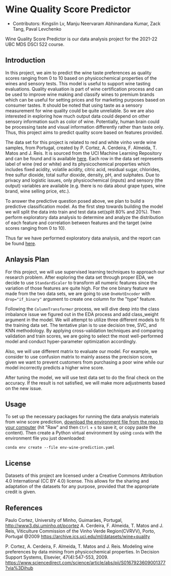 # Wine Quality Score Predictor

-   Contributors: Kingslin Lv, Manju Neervaram Abhinandana Kumar, Zack Tang, Paval Levchenko

Wine Quality Score Predictor is our data analysis project for the 2021-22 UBC MDS DSCI 522 course.

## Introduction

In this project, we aim to predict the wine taste preferences as quality scores ranging from 0 to 10 based on physicochemical properties of the wines and sensory tests. This model is useful to support wine tasting evaluations. Quality evaluation is part of wine certification process and can be used to improve wine making and classify wines to premium brands which can be useful for setting prices and for marketing purposes based on consumer tastes. It should be noted that using taste as a sensory measurement for wine quality could be quite unreliable. So we are also interested in exploring how much output data could depend on other sensory information such as color of wine. Potentially, human brain could be processing taste and visual information differently rather than taste only. Thus, this project aims to predict quality score based on features provided. 

The data set for this project is related to red and white vinho verde wine samples, from Portugal, created by P. Cortez, A. Cerdeira, F. Almeida, T. Matos and J. Reis. It is sourced from the UCI Machine Learning Repository and can be found and is available [here](https://archive.ics.uci.edu/ml/datasets/wine+quality). Each row in the data set represents label of wine (red or white) and its physicochemical properties which includes fixed acidity, volatile acidity, citric acid, residual sugar, chlorides, free sulfur dioxide, total sulfur dioxide, density, pH, and sulphates. Due to privacy and logistic issues, only physicochemical (inputs) and sensory (the output) variables are available (e.g. there is no data about grape types, wine brand, wine selling price, etc.).

To answer the predictive question posed above, we plan to build a predictive classification model. As the first step towards building the model we will split the data into train and test data set(split 80% and 20%). Then perform exploratory data analysis to determine and analyze the distribution of each feature and correlation between features and the target (wine scores ranging from 0 to 10).

Thus far we have performed exploratory data analysis, and the report can be found [here](https://github.com/UBC-MDS/DSCI_522_Group19_Wine_Quality_Score_Predictor/blob/main/src/Wine_Score_EDA.ipynb).
  
## Anlaysis Plan

For this project, we will use supervised learning techniques to approach our research problem. After exploring the data set through proper EDA, we decide to use `StandardScaler` to transform all numeric features since the variation of those features are quite high. For the one binary feature we made from the two data sets, we are going to use `OneHotEncoder` with `drop="if_binary"` argument to create one column for the "type" feature.
  
Following the `ColumnTransformer` process, we will dive deep into the class imbalance issue we figured out in the EDA process and add class_weight argument in the model. We will attempt to utilize three different models to fit the training data set. The tentative plan is to use decision tree, SVC, and KNN methodology. By applying cross-validation techniques and comparing validation and train scores, we are going to select the most well-performed model and conduct hyper-parameter optimization accordingly. 
  
Also, we will use different matrix to evaluate our model. For example, we consider to use confusion matrix to mainly assess the precision score, given we want to prevent customers from purchasing a poor wine while our model incorrectly predicts a higher wine score. 
  
After tuning the model, we will use test data set to do the final check on the accuracy. If the result is not satisfied, we will make more adjustments based on the new issue. 
  
## Usage

To set up the necessary packages for running the data analysis materials from wine score prediction,
[download the environment file from the repo to your computer](https://github.com/UBC-MDS/DSCI_522_Group19_Wine_Quality_Score_Predictor/blob/main/env-wine-prediction.yaml)
(hit "Raw" and then `Ctrl` + `s` to save it, or copy paste the content).
Then create a Python virtual environment by using `conda` with the environment file you just downloaded:

```
conda env create --file env-wine-prediction.yaml
```
  
## License

Datasets of this project are licensed under a Creative Commons Attribution 4.0 International (CC BY 4.0) license. This allows for the sharing and adaptation of the datasets for any purpose, provided that the appropriate credit is given.

## References

Paulo Cortez, University of Minho, Guimarães, Portugal, <http://www3.dsi.uminho.pt/pcortez> A. Cerdeira, F. Almeida, T. Matos and J. Reis, Viticulture Commission of the Vinho Verde Region(CVRVV), Porto, Portugal @2009 <https://archive.ics.uci.edu/ml/datasets/wine+quality>

P. Cortez, A. Cerdeira, F. Almeida, T. Matos and J. Reis. Modeling wine preferences by data mining from physicochemical properties. In Decision Support Systems, Elsevier, 47(4):547-553, 2009. https://www.sciencedirect.com/science/article/abs/pii/S0167923609001377?via%3Dihub
